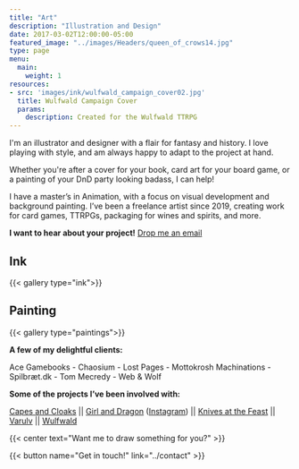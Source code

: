 ```yaml
---
title: "Art"
description: "Illustration and Design"
date: 2017-03-02T12:00:00-05:00
featured_image: "../images/Headers/queen_of_crows14.jpg"
type: page
menu:
  main:
    weight: 1
resources: 
- src: 'images/ink/wulfwald_campaign_cover02.jpg'
  title: Wulfwald Campaign Cover
  params:
    description: Created for the Wulfwald TTRPG
---
```

I'm an illustrator and designer with a flair for fantasy and history. I love playing with style, and am always happy to adapt to the project at hand.

Whether you're after a cover for your book, card art for your board game, or a painting of your DnD party looking badass, I can help!

I have a master’s in Animation, with a focus on visual development and background painting. I’ve been a freelance artist since 2019, creating work for card games, TTRPGs, packaging for wines and spirits, and more. 

**I want to hear about your project!** [Drop me an email](../contact.md)

## Ink

{{< gallery type="ink">}}

## Painting

{{< gallery type="paintings">}}

**A few of my delightful clients:**

Ace Gamebooks - Chaosium - Lost Pages - Mottokrosh Machinations - Spilbræt.dk - Tom Mecredy - Web & Wolf

**Some of the projects I’ve been involved with:**

[Capes and Cloaks](https://mottokrosh.com/machinations/capes-and-cloaks/) || [Girl and Dragon](https://www.girlanddragon.com/#story) ([Instagram](https://www.instagram.com/girlanddragon/)) || [Knives at the Feast](https://northernstranger.itch.io/knives-at-the-feast) || [Varulv](https://www.spilbræt.dk/spil/varulv/) || [Wulfwald](https://shop.lostpages.co.uk/products/wulfwald-boxed-set)

{{< center text="Want me to draw something for you?" >}}

{{< button name="Get in touch!" link="../contact" >}}